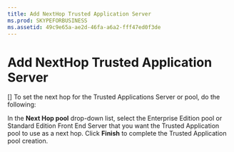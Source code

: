 ```yaml
---
title: Add NextHop Trusted Application Server
ms.prod: SKYPEFORBUSINESS
ms.assetid: 49c9e65a-ae2d-46fa-a6a2-fff47ed0f3de
---
```



# Add NextHop Trusted Application Server
[]
To set the next hop for the Trusted Applications Server or pool, do the following:
  
    
    

In the **Next Hop pool** drop-down list, select the Enterprise Edition pool or Standard Edition Front End Server that you want the Trusted Application pool to use as a next hop.
Click **Finish** to complete the Trusted Application pool creation.
  
    
    


